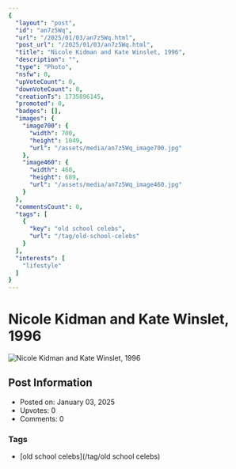 ```yaml
---
{
  "layout": "post",
  "id": "an7z5Wq",
  "url": "/2025/01/03/an7z5Wq.html",
  "post_url": "/2025/01/03/an7z5Wq.html",
  "title": "Nicole Kidman and Kate Winslet, 1996",
  "description": "",
  "type": "Photo",
  "nsfw": 0,
  "upVoteCount": 0,
  "downVoteCount": 0,
  "creationTs": 1735896145,
  "promoted": 0,
  "badges": [],
  "images": {
    "image700": {
      "width": 700,
      "height": 1049,
      "url": "/assets/media/an7z5Wq_image700.jpg"
    },
    "image460": {
      "width": 460,
      "height": 689,
      "url": "/assets/media/an7z5Wq_image460.jpg"
    }
  },
  "commentsCount": 0,
  "tags": [
    {
      "key": "old school celebs",
      "url": "/tag/old-school-celebs"
    }
  ],
  "interests": [
    "lifestyle"
  ]
}
---
```


# Nicole Kidman and Kate Winslet, 1996

![Nicole Kidman and Kate Winslet, 1996](/assets/media/an7z5Wq_image700.jpg)

## Post Information

- Posted on: January 03, 2025
- Upvotes: 0
- Comments: 0

### Tags

- [old school celebs](/tag/old school celebs)
